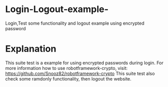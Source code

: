 # Login-Logout-example-
Login,Test some functionality and logout example using encrypted password
# Explanation
This suite test is a example for using encrypted passwords during login. For more information how to use robotframework-crypto, visit: https://github.com/Snooz82/robotframework-crypto
This suite test also check some ramdonly functionality, then logout the website.
